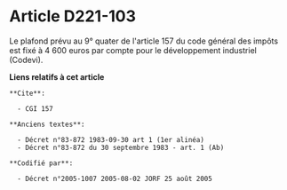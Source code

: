# Article D221-103

Le plafond prévu au 9° quater de l'article 157 du code général des impôts est fixé à 4 600 euros par compte pour le
développement industriel (Codevi).

**Liens relatifs à cet article**

	**Cite**:

	  - CGI 157

	**Anciens textes**:

	  - Décret n°83-872 1983-09-30 art 1 (1er alinéa)
	  - Décret n°83-872 du 30 septembre 1983 - art. 1 (Ab)

	**Codifié par**:

	  - Décret n°2005-1007 2005-08-02 JORF 25 août 2005
